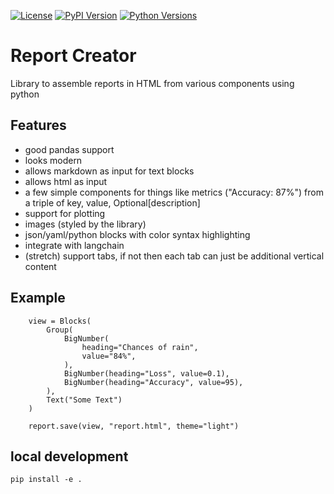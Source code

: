[![License](https://img.shields.io/badge/license-Apache-blue.svg?style=flat)](https://www.apache.org/licenses/LICENSE-2.0)
[![PyPI Version](https://img.shields.io/pypi/v/report_creator.svg?style=flat&color=blue)](https://pypi.org/project/report_creator)
[![Python Versions](https://img.shields.io/pypi/pyversions/report_creator.svg?logo=python&logoColor=white&style=flat)](https://pypi.org/project/report_creator)


# Report Creator

Library to assemble reports in HTML from various components using python

## Features

- good pandas support
- looks modern
- allows markdown as input for text blocks
- allows html as input
- a few simple components for things like metrics ("Accuracy: 87%") from a triple of key, value, Optional[description]
- support for plotting
- images (styled by the library)
- json/yaml/python blocks with color syntax highlighting
- integrate with langchain
- (stretch) support tabs, if not then each tab can just be additional vertical content

## Example

``` .python
    view = Blocks(
        Group(
            BigNumber(
                heading="Chances of rain",
                value="84%",
            ),
            BigNumber(heading="Loss", value=0.1),
            BigNumber(heading="Accuracy", value=95),
        ),
        Text("Some Text")
    )

    report.save(view, "report.html", theme="light")
```

## local development

```
pip install -e .
```
